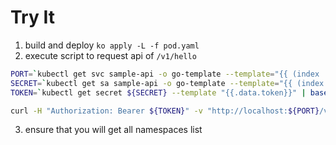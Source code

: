 # Try It

1. build and deploy `ko apply -L -f pod.yaml`
2. execute script to request api of `/v1/hello`

```bash
PORT=`kubectl get svc sample-api -o go-template --template="{{ (index .spec.ports 0).nodePort }}"`
SECRET=`kubectl get sa sample-api -o go-template --template="{{ (index .secrets 0).name }}"`
TOKEN=`kubectl get secret ${SECRET} --template "{{.data.token}}" | base64 -d`

curl -H "Authorization: Bearer ${TOKEN}" -v "http://localhost:${PORT}/v1/hello"
```
3. ensure that you will get all namespaces list
